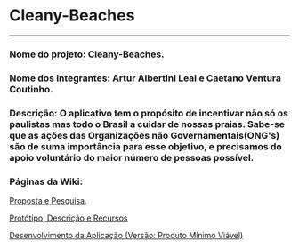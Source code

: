 # Cleany-Beaches
<html lang: pt-br>
<hr>
<h3>Nome do projeto: Cleany-Beaches.</h3>

<h3>Nome dos integrantes: Artur Albertini Leal e Caetano Ventura Coutinho.</h3>

<h3>Descrição: O aplicativo tem o propósito de incentivar não só os paulistas mas todo o Brasil a cuidar de nossas praias. Sabe-se que as ações das Organizações não Governamentais(ONG's) são de suma importância para esse objetivo, e precisamos do apoio voluntário do maior número de pessoas possível. 

<h3>Páginas da Wiki:</h3>


[Proposta e Pesquisa](https://github.com/Caetano-Ventura-Coutinho/Cleany-Beaches/wiki/Proposta-e-Pesquisa#nossa-proposta).

[Protótipo, Descrição e Recursos](https://github.com/Caetano-Ventura-Coutinho/Cleany-Beaches/wiki/Prot%C3%B3tipo,-Descri%C3%A7%C3%A3o-e-Recursos)

[Desenvolvimento da Aplicação (Versão: Produto Mínimo Viável)](https://github.com/Caetano-Ventura-Coutinho/Cleany-Beaches/wiki/Desenvolvimento-da-Aplica%C3%A7%C3%A3o-(Vers%C3%A3o:-Produto-M%C3%ADnimo-Vi%C3%A1ve))
